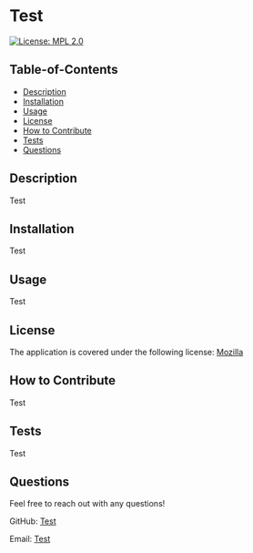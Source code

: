 
  # Test

  [![License: MPL 2.0](https://img.shields.io/badge/License-MPL%202.0-brightgreen.svg)](https://opensource.org/licenses/MPL-2.0)

  ## Table-of-Contents

  * [Description](#description)
  * [Installation](#installation)
  * [Usage](#usage)
  * [License](#license)
  * [How to Contribute](#how-to-contribute)
  * [Tests](#tests)
  * [Questions](#questions)

  ## Description

  Test

  ## Installation

  Test

  ## Usage

  Test

  
  ## License
  The application is covered under the following license: [Mozilla](https://opensource.org/licenses/MPL-2.0)
    

  ## How to Contribute

  Test

  ## Tests
  
  Test

  ## Questions

  Feel free to reach out with any questions!

  GitHub: [Test](https://github.com/Test)
  
  Email: [Test](mailto:Test)
